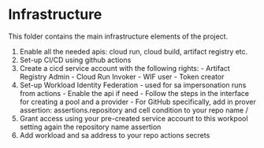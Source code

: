 # Infrastructure

This folder contains the main infrastructure elements of the project.

1. Enable all the needed apis: cloud run, cloud build, artifact registry etc.
2. Set-up CI/CD using github actions
  1. Create a cicd service account with the following rights:
    - Artifact Registry Admin
    - Cloud Run Invoker
    - WIF user
    - Token creator
  2. Set-up Workload Identity Federation - used for sa impersonation runs from actions
    - Enable the api if need
    - Follow the steps in the interface for creating a pool and a provider
    - For GitHub specifically, add in prover assertion: assertions.repository and cell condition to your repo name <user>/<repo>
  3. Grant access using your pre-created service account to this workpool setting again the repository name assertion
  4. Add workload and sa address to your repo actions secrets
